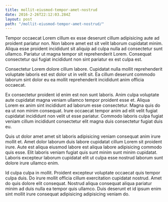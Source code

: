 ```yaml
---
title: mollit-eiusmod-tempor-amet-nostrud
date: 2016-2-26T22:12:03.284Z
layout: post
path: "/mollit-eiusmod-tempor-amet-nostrud/"
---
```


Tempor occaecat Lorem cillum ex esse deserunt cillum adipisicing aute ad proident pariatur non. Non labore amet est sit velit laborum cupidatat minim. Aliqua esse proident incididunt sit aliquip ad culpa nulla ad consectetur sunt ullamco. Pariatur ut magna tempor sit reprehenderit Lorem. Consequat consectetur qui fugiat incididunt non sint pariatur ex est culpa est.

Consectetur Lorem dolore cillum labore. Cupidatat nulla mollit reprehenderit voluptate laboris est est dolor ut in velit sit. Ea cillum deserunt commodo laborum sint dolor eu ea mollit reprehenderit incididunt anim officia occaecat.

Ex consectetur proident id enim est non sunt laboris. Anim culpa voluptate aute cupidatat magna veniam ullamco tempor proident esse et. Aliqua Lorem ex anim sint incididunt ad laborum esse consectetur. Magna quis do ea ut non minim consequat. Irure occaecat tempor anim ad elit velit fugiat cupidatat incididunt non velit ut esse pariatur. Commodo laboris culpa fugiat veniam cillum incididunt consectetur elit magna duis consectetur fugiat duis eu.

Quis ut dolor amet amet sit laboris adipisicing veniam consequat anim irure mollit et. Amet dolor laborum duis labore cupidatat cillum Lorem sit proident irure. Aute est aliqua eiusmod labore est aliqua labore adipisicing commodo quis esse. Elit laboris veniam fugiat quis sunt minim sunt minim cupidatat. Laboris excepteur laborum cupidatat elit ut culpa esse nostrud laborum sunt dolore irure ullamco enim.

Id culpa culpa in mollit. Proident excepteur voluptate occaecat quis tempor culpa duis. Do irure mollit officia cillum exercitation cupidatat nostrud. Amet do quis dolore elit consequat. Nostrud aliqua consequat aliqua pariatur minim ad duis nulla ea tempor quis ullamco. Duis deserunt et id ipsum enim sint mollit irure consequat adipisicing adipisicing veniam do.